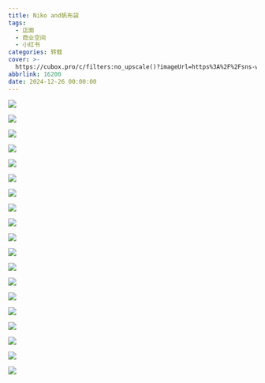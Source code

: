 ```yaml
---
title: Niko and帆布袋
tags:
  - 店面
  - 商业空间
  - 小红书
categories: 转载
cover: >-
  https://cubox.pro/c/filters:no_upscale()?imageUrl=https%3A%2F%2Fsns-webpic-qc.xhscdn.com%2F202411192333%2F67d790a356a3356c2a51d7bd442db6b5%2F1040g008311rr591l0u0049pf6ou99g1vdsdke50!nd_dft_wlteh_webp_3
abbrlink: 16200
date: 2024-12-26 00:00:00
---
```


![](https://cubox.pro/c/filters:no_upscale()?imageUrl=https%3A%2F%2Fsns-webpic-qc.xhscdn.com%2F202411192333%2F67d790a356a3356c2a51d7bd442db6b5%2F1040g008311rr591l0u0049pf6ou99g1vdsdke50!nd_dft_wlteh_webp_3)

![](https://cubox.pro/c/filters:no_upscale()?imageUrl=https%3A%2F%2Fsns-webpic-qc.xhscdn.com%2F202411192333%2F67d790a356a3356c2a51d7bd442db6b5%2F1040g008311rr591l0u0049pf6ou99g1vdsdke50!nd_dft_wlteh_webp_3)

![](https://cubox.pro/c/filters:no_upscale()?imageUrl=https%3A%2F%2Fsns-webpic-qc.xhscdn.com%2F202411192333%2F97930ce3557d5a0cf6acab65be7daab8%2F1040g008311rr591l0u0g49pf6ou99g1vuu5tsh8!nd_dft_wlteh_webp_3)

![](https://cubox.pro/c/filters:no_upscale()?imageUrl=https%3A%2F%2Fsns-webpic-qc.xhscdn.com%2F202411192333%2F9266429259f39906746d10bbcf2afab0%2F1040g008311rr591l0u1049pf6ou99g1vqd8rgug!nd_dft_wlteh_webp_3)

![](https://cubox.pro/c/filters:no_upscale()?imageUrl=https%3A%2F%2Fsns-webpic-qc.xhscdn.com%2F202411192333%2F1a938ebf0b697f588e0c4fd04ec65f8d%2F1040g008311rr591l0u1g49pf6ou99g1v9h1pjt8!nd_dft_wlteh_webp_3)

![](https://cubox.pro/c/filters:no_upscale()?imageUrl=https%3A%2F%2Fsns-webpic-qc.xhscdn.com%2F202411192333%2F8fb3208bc9779b5cb50f16a1bf85f8f8%2F1040g008311rr591l0u2049pf6ou99g1v9jboi18!nd_dft_wlteh_webp_3)

![](https://cubox.pro/c/filters:no_upscale()?imageUrl=https%3A%2F%2Fsns-webpic-qc.xhscdn.com%2F202411192333%2F887e39272bf305b871eaf3a107af8595%2F1040g008311rr591l0u2g49pf6ou99g1verl3p90!nd_dft_wlteh_webp_3)

![](https://cubox.pro/c/filters:no_upscale()?imageUrl=https%3A%2F%2Fsns-webpic-qc.xhscdn.com%2F202411192333%2Fd67eb19c74e9885fc9aa190c3daa989c%2F1040g008311rr591l0u3049pf6ou99g1vdpc2m3o!nd_dft_wlteh_webp_3)

![](https://cubox.pro/c/filters:no_upscale()?imageUrl=https%3A%2F%2Fsns-webpic-qc.xhscdn.com%2F202411192333%2F9645575941dc4becf6544574aaa79cdf%2F1040g008311rr591l0u3g49pf6ou99g1vq63kkg8!nd_dft_wlteh_webp_3)

![](https://cubox.pro/c/filters:no_upscale()?imageUrl=https%3A%2F%2Fsns-webpic-qc.xhscdn.com%2F202411192333%2F23862d279669391d06c7f20be63b7f5e%2F1040g008311rr591l0u4049pf6ou99g1vkhun48o!nd_dft_wlteh_webp_3)

![](https://cubox.pro/c/filters:no_upscale()?imageUrl=https%3A%2F%2Fsns-webpic-qc.xhscdn.com%2F202411192333%2Fbbcc133435745748da960d2e1b54bbad%2F1040g008311rr591l0u4g49pf6ou99g1vb3elrm0!nd_dft_wlteh_webp_3)

![](https://cubox.pro/c/filters:no_upscale()?imageUrl=https%3A%2F%2Fsns-webpic-qc.xhscdn.com%2F202411192333%2Fc1de547e705c4f5c448aba2e38e4f815%2F1040g008311rr591l0u5049pf6ou99g1vonoj45o!nd_dft_wlteh_webp_3)

![](https://cubox.pro/c/filters:no_upscale()?imageUrl=https%3A%2F%2Fsns-webpic-qc.xhscdn.com%2F202411192333%2Fb8b492ced9ad485fc00a415bcf08a3ac%2F1040g008311rr591l0u5g49pf6ou99g1v3hvkjfo!nd_dft_wlteh_webp_3)

![](https://cubox.pro/c/filters:no_upscale()?imageUrl=https%3A%2F%2Fsns-webpic-qc.xhscdn.com%2F202411192333%2F87525329d3eb5839cebf772683440965%2F1040g008311rr591l0u6049pf6ou99g1vkssgshg!nd_dft_wlteh_webp_3)

![](https://cubox.pro/c/filters:no_upscale()?imageUrl=https%3A%2F%2Fsns-webpic-qc.xhscdn.com%2F202411192333%2Fa1168c61d47ab2b1d8014ed66a0b0691%2F1040g008311rr591l0u6g49pf6ou99g1vfb3cgjg!nd_dft_wlteh_webp_3)

![](https://cubox.pro/c/filters:no_upscale()?imageUrl=https%3A%2F%2Fsns-webpic-qc.xhscdn.com%2F202411192333%2F67e83a3e027b3d5d38d0b2822ba5794c%2F1040g008311rr59330u0049pf6ou99g1va86krbo!nd_dft_wlteh_webp_3)

![](https://cubox.pro/c/filters:no_upscale()?imageUrl=https%3A%2F%2Fsns-webpic-qc.xhscdn.com%2F202411192333%2F08abb1830a18697069b6a01ae4527358%2F1040g008311rr59330u0g49pf6ou99g1vftpsbk8!nd_dft_wlteh_webp_3)

![](https://cubox.pro/c/filters:no_upscale()?imageUrl=https%3A%2F%2Fsns-webpic-qc.xhscdn.com%2F202411192333%2F277d3c0c4fd90a2b9f6c78674c98a485%2F1040g008311rr59330u1049pf6ou99g1vdk93ta0!nd_dft_wlteh_webp_3)

![](https://cubox.pro/c/filters:no_upscale()?imageUrl=https%3A%2F%2Fsns-webpic-qc.xhscdn.com%2F202411192333%2F34c8cb988c3473c1125e82e89795af8b%2F1040g008311rr59330u1g49pf6ou99g1vt9thas0!nd_dft_wlteh_webp_3)


